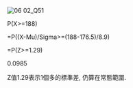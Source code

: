 ![06 02_Q51](https://github.com/user-attachments/assets/bbc7d7e4-3f36-42b1-8fa4-de62cb695076)

P(X>=188)

=P((X-Mu)/Sigma>=(188-176.5)/8.9)

=P(Z>=1.29)

0.0985

Z值1.29表示1個多的標準差, 仍算在常態範圍.

